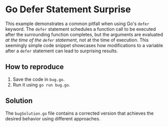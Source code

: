 # Go Defer Statement Surprise

This example demonstrates a common pitfall when using Go's `defer` keyword.  The `defer` statement schedules a function call to be executed after the surrounding function completes, but the arguments are evaluated *at the time of the `defer` statement*, not at the time of execution.  This seemingly simple code snippet showcases how modifications to a variable after a `defer` statement can lead to surprising results.

## How to reproduce

1. Save the code in `bug.go`.
2. Run it using `go run bug.go`.

## Solution

The `bugSolution.go` file contains a corrected version that achieves the desired behavior using different approaches.
